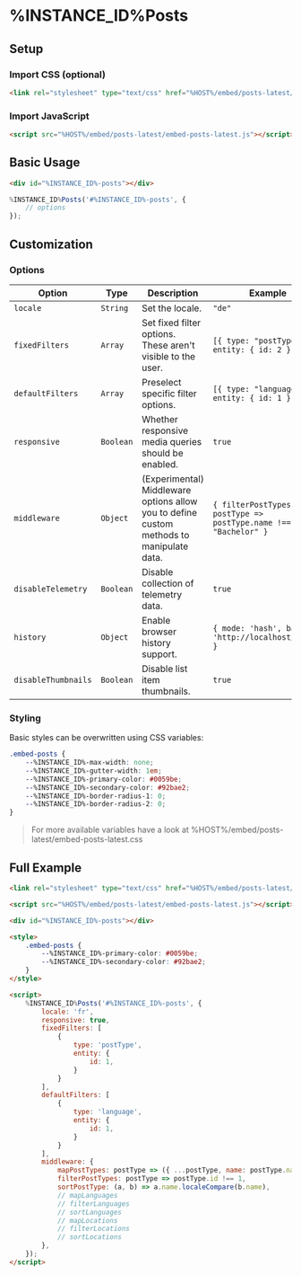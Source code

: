 # %INSTANCE_ID%Posts

## Setup

### Import CSS (optional)

```html
<link rel="stylesheet" type="text/css" href="%HOST%/embed/posts-latest/embed-posts-latest.css">
```

### Import JavaScript

```html
<script src="%HOST%/embed/posts-latest/embed-posts-latest.js"></script>
```

## Basic Usage

```html
<div id="%INSTANCE_ID%-posts"></div>
```

```javascript
%INSTANCE_ID%Posts('#%INSTANCE_ID%-posts', {
    // options
});
```

## Customization

### Options

| Option              | Type      | Description                                                                              | Example                                                                        |
|---------------------|-----------|------------------------------------------------------------------------------------------|--------------------------------------------------------------------------------|
| `locale`            | `String`  | Set the locale.                                                                          | `"de"`                                                                         |
| `fixedFilters`      | `Array`   | Set fixed filter options. These aren't visible to the user.                              | `[{ type: "postType", entity: { id: 2 } }]`                               |
| `defaultFilters`    | `Array`   | Preselect specific filter options.                                                       | `[{ type: "language", entity: { id: 1 } }]`                                    |
| `responsive`        | `Boolean` | Whether responsive media queries should be enabled.                                      | `true`                                                                         |
| `middleware`        | `Object`  | (Experimental) Middleware options allow you to define custom methods to manipulate data. | `{ filterPostTypes: postType => postType.name !== "Bachelor" }` |
| `disableTelemetry`  | `Boolean` | Disable collection of telemetry data.                                                    | `true`                                                                         |
| `history`           | `Object`  | Enable browser history support.                                                          | `{ mode: 'hash', base: 'http://localhost/posts' }`                        |
| `disableThumbnails` | `Boolean` | Disable list item thumbnails.                                                            | `true`                                                                         |

### Styling

Basic styles can be overwritten using CSS variables:

```css
.embed-posts {
    --%INSTANCE_ID%-max-width: none;
    --%INSTANCE_ID%-gutter-width: 1em;
    --%INSTANCE_ID%-primary-color: #0059be;
    --%INSTANCE_ID%-secondary-color: #92bae2;
    --%INSTANCE_ID%-border-radius-1: 0;
    --%INSTANCE_ID%-border-radius-2: 0;
}
```

> For more available variables have a look at %HOST%/embed/posts-latest/embed-posts-latest.css

## Full Example

```html
<link rel="stylesheet" type="text/css" href="%HOST%/embed/posts-latest/embed-posts-latest.css">

<script src="%HOST%/embed/posts-latest/embed-posts-latest.js"></script>

<div id="%INSTANCE_ID%-posts"></div>

<style>
    .embed-posts {
        --%INSTANCE_ID%-primary-color: #0059be;
        --%INSTANCE_ID%-secondary-color: #92bae2;
    }
</style>

<script>
    %INSTANCE_ID%Posts('#%INSTANCE_ID%-posts', {
        locale: 'fr',
        responsive: true,
        fixedFilters: [
            { 
                type: 'postType', 
                entity: { 
                    id: 1,
                } 
            }
        ],
        defaultFilters: [
            { 
                type: 'language', 
                entity: { 
                    id: 1,
                } 
            }
        ],
        middleware: {
            mapPostTypes: postType => ({ ...postType, name: postType.name === 'Foo' ? 'Bar' : postType.name }),
            filterPostTypes: postType => postType.id !== 1,
            sortPostType: (a, b) => a.name.localeCompare(b.name),
            // mapLanguages
            // filterLanguages
            // sortLanguages
            // mapLocations
            // filterLocations
            // sortLocations
        },
    });
</script>
```